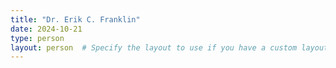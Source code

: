 ```yaml
---
title: "Dr. Erik C. Franklin"
date: 2024-10-21
type: person
layout: person  # Specify the layout to use if you have a custom layout for individuals
---
```




